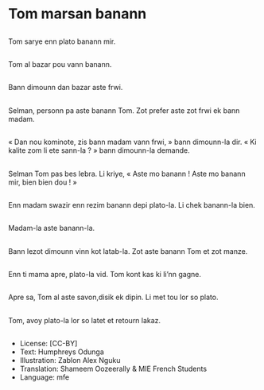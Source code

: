 # Tom marsan banann

##
Tom sarye enn plato banann mir.

##
Tom al bazar pou vann banann.  

##
Bann dimounn dan bazar aste frwi.

##
Selman, personn pa aste banann Tom. Zot prefer aste zot frwi ek bann madam.

##
« Dan nou kominote, zis bann madam vann frwi, » bann dimounn-la dir. « Ki kalite zom li ete sann-la ? » bann dimounn-la demande.

##
Selman Tom pas bes lebra. Li kriye, « Aste mo banann ! Aste mo banann mir, bien bien dou ! »

##
Enn madam swazir enn rezim banann depi plato-la. Li chek banann-la bien.

##
Madam-la aste banann-la.

##
Bann lezot dimounn vinn kot latab-la. Zot aste banann Tom et zot manze.

##
Enn ti mama apre, plato-la vid. Tom kont kas ki li’nn gagne.

##
Apre sa, Tom al aste savon,disik ek dipin. Li met tou lor so plato.

##
Tom, avoy plato-la lor so latet et retourn lakaz.

##
* License: [CC-BY]
* Text: Humphreys Odunga
* Illustration: Zablon Alex Nguku
* Translation: Shameem Oozeerally & MIE French Students
* Language: mfe
